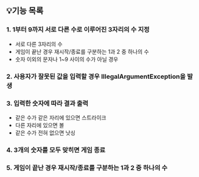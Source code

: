 ## 💡기능 목록
### 1. 1부터 9까지 서로 다른 수로 이루어진 3자리의 수 지정
- 서로 다른 3자리의 수
- 게임이 끝난 경우 재시작/종료를 구분하는 1과 2 중 하나의 수
- 숫자 이외의 문자나 1~9 사이의 수가 아닐 경우
### 2. 사용자가 잘못된 값을 입력할 경우 IllegalArgumentException을 발생
### 3. 입력한 숫자에 따라 결과 출력
- 같은 수가 같은 자리에 있으면 스트라이크
- 다른 자리에 있으면 볼
- 같은 수가 전혀 없으면 낫싱
### 4. 3개의 숫자를 모두 맞히면 게임 종료
### 5. 게임이 끝난 경우 재시작/종료를 구분하는 1과 2 중 하나의 수
